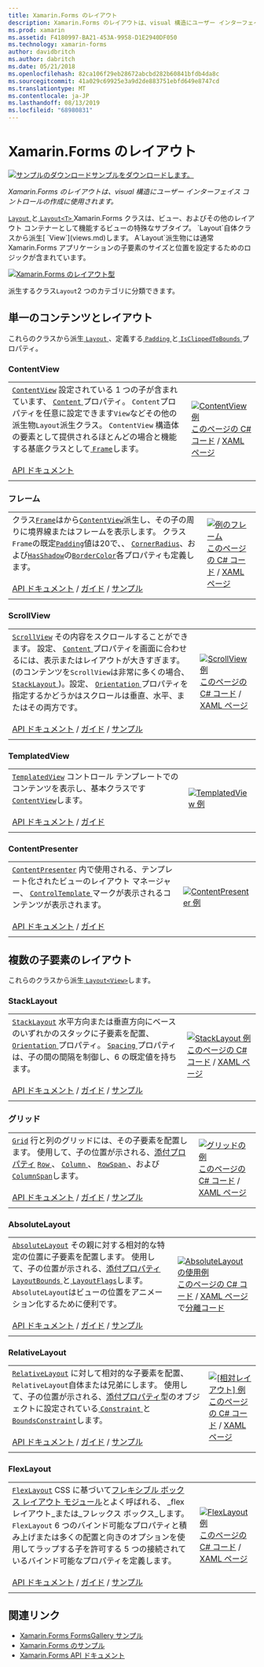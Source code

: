 ```yaml
---
title: Xamarin.Forms のレイアウト
description: Xamarin.Forms のレイアウトは、visual 構造にユーザー インターフェイス コントロールの作成に使用されます。 この記事では、Xamarin.Forms のレイアウトを示します。
ms.prod: xamarin
ms.assetid: F4180997-BA21-453A-9958-D1E2940DF050
ms.technology: xamarin-forms
author: davidbritch
ms.author: dabritch
ms.date: 05/21/2018
ms.openlocfilehash: 82ca106f29eb28672abcbd282b60841bfdb4da8c
ms.sourcegitcommit: 41a029c69925e3a9d2de883751ebfd649e8747cd
ms.translationtype: MT
ms.contentlocale: ja-JP
ms.lasthandoff: 08/13/2019
ms.locfileid: "68980831"
---
```

# <a name="xamarinforms-layouts"></a>Xamarin.Forms のレイアウト

[![サンプルのダウンロード](~/media/shared/download.png)サンプルをダウンロードします。](https://docs.microsoft.com/samples/xamarin/xamarin-forms-samples/formsgallery)

_Xamarin.Forms のレイアウトは、visual 構造にユーザー インターフェイス コントロールの作成に使用されます。_

[ `Layout` ](xref:Xamarin.Forms.Layout)と[ `Layout<T>` ](xref:Xamarin.Forms.Layout`1) Xamarin.Forms クラスは、ビュー、およびその他のレイアウト コンテナーとして機能するビューの特殊なサブタイプ。 `Layout`自体クラスから派生[ `View`](views.md)します。 A`Layout`派生物には通常 Xamarin.Forms アプリケーションの子要素のサイズと位置を設定するためのロジックが含まれています。

[![Xamarin.Forms のレイアウト型](layouts-images/layouts-sml.png "Xamarin.Forms レイアウト型")](layouts-images/layouts.png#lightbox "Xamarin.Forms のレイアウトの種類")

派生するクラス`Layout`2 つのカテゴリに分類できます。

## <a name="layouts-with-single-content"></a>単一のコンテンツとレイアウト

これらのクラスから派生[ `Layout` ](xref:Xamarin.Forms.Layout)、定義する[ `Padding` ](xref:Xamarin.Forms.Layout.Padding)と[ `IsClippedToBounds` ](xref:Xamarin.Forms.Layout.IsClippedToBounds)プロパティ。

<a name="contentView" />

### <a name="contentview"></a>ContentView

|     |     |
| --- | --- |
| [`ContentView`](xref:Xamarin.Forms.ContentView) 設定されている 1 つの子が含まれています、 [ `Content` ](xref:Xamarin.Forms.ContentView.Content)プロパティ。 `Content`プロパティを任意に設定できます`View`などその他の派生物`Layout`派生クラス。 `ContentView` 構造体の要素として提供されるほとんどの場合と機能する基底クラスとして[ `Frame`](#frame)します。<br /><br />[API ドキュメント](xref:Xamarin.Forms.ContentView) | [![ContentView 例](layouts-images/ContentView.png "ContentView 例")](layouts-images/ContentView-Large.png#lightbox "ContentView 例")<br />[このページの C# コード](https://github.com/xamarin/xamarin-forms-samples/blob/master/FormsGallery/FormsGallery/FormsGallery/CodeExamples/ContentViewDemoPage.cs) / [XAML ページ](https://github.com/xamarin/xamarin-forms-samples/blob/master/FormsGallery/FormsGallery/FormsGallery/XamlExamples/ContentViewDemoPage.xaml) |
|     |     |

<a named="frame" />

### <a name="frame"></a>フレーム

|     |     |
| --- | --- |
| クラス[`Frame`](xref:Xamarin.Forms.Frame)はから[`ContentView`](#contentView)派生し、その子の周りに境界線またはフレームを表示します。 クラス`Frame`の既定[`Padding`](xref:Xamarin.Forms.Layout.Padding)値は20で、、 [`CornerRadius`](xref:Xamarin.Forms.Frame.CornerRadius)、および[`HasShadow`](xref:Xamarin.Forms.Frame.HasShadow)の[`BorderColor`](xref:Xamarin.Forms.Frame.BorderColor)各プロパティも定義します。<br /><br />[API ドキュメント](xref:Xamarin.Forms.Frame) / [ガイド](~/xamarin-forms/user-interface/layouts/frame.md) / [サンプル](https://docs.microsoft.com/en-us/samples/xamarin/xamarin-forms-samples/userinterface-frame/) | [![例のフレーム](layouts-images/Frame.png "フレーム例")](layouts-images/Frame-Large.png#lightbox "フレームの例")<br />[このページの C# コード](https://github.com/xamarin/xamarin-forms-samples/blob/master/FormsGallery/FormsGallery/FormsGallery/CodeExamples/FrameDemoPage.cs) / [XAML ページ](https://github.com/xamarin/xamarin-forms-samples/blob/master/FormsGallery/FormsGallery/FormsGallery/XamlExamples/FrameDemoPage.xaml) |
|     |     |

<a name="scrollView" />

### <a name="scrollview"></a>ScrollView

|     |     |
| --- | --- |
| [`ScrollView`](xref:Xamarin.Forms.ScrollView) その内容をスクロールすることができます。 設定、 [ `Content` ](xref:Xamarin.Forms.ScrollView.Content)プロパティを画面に合わせるには、表示またはレイアウトが大きすぎます。 (のコンテンツを`ScrollView`は非常に多くの場合、 [ `StackLayout` ](#stackLayout))。設定、 [ `Orientation` ](xref:Xamarin.Forms.ScrollView.Orientation)プロパティを指定するかどうかはスクロールは垂直、水平、またはその両方です。<br /><br />[API ドキュメント](xref:Xamarin.Forms.ScrollView) / [ガイド](~/xamarin-forms/user-interface/layouts/scroll-view.md) / [サンプル](https://docs.microsoft.com/samples/xamarin/xamarin-forms-samples/userinterface-layout) | [![ScrollView 例](layouts-images/ScrollView.png "ScrollView 例")](layouts-images/ScrollView-Large.png#lightbox "ScrollView 例")<br />[このページの C# コード](https://github.com/xamarin/xamarin-forms-samples/blob/master/FormsGallery/FormsGallery/FormsGallery/CodeExamples/ScrollViewDemoPage.cs) / [XAML ページ](https://github.com/xamarin/xamarin-forms-samples/blob/master/FormsGallery/FormsGallery/FormsGallery/XamlExamples/ScrollViewDemoPage.xaml) |
|     |     |

### <a name="templatedview"></a>TemplatedView

|     |     |
| --- | --- |
| [`TemplatedView`](xref:Xamarin.Forms.TemplatedView) コントロール テンプレートでのコンテンツを表示し、基本クラスです[ `ContentView`](#contentView)します。<br /><br />[API ドキュメント](xref:Xamarin.Forms.TemplatedView) / [ガイド](~/xamarin-forms/app-fundamentals/templates/control-templates/index.md) | [![TemplatedView 例](layouts-images/TemplatedView.png "TemplatedView 例")](layouts-images/TemplatedView.png#lightbox "TemplatedView 例") |
|     |     |

### <a name="contentpresenter"></a>ContentPresenter

|     |     |
| --- | --- |
| [`ContentPresenter`](xref:Xamarin.Forms.ContentPresenter) 内で使用される、テンプレート化されたビューのレイアウト マネージャー、 [ `ControlTemplate` ](xref:Xamarin.Forms.ControlTemplate)マークが表示されるコンテンツが表示されます。<br /><br />[API ドキュメント](xref:Xamarin.Forms.ContentPresenter) / [ガイド](~/xamarin-forms/app-fundamentals/templates/control-templates/index.md) | [![ContentPresenter 例](layouts-images/ContentPresenter.png "ContentPresenter 例")](layouts-images/ContentPresenter.png#lightbox "ContentPresenter の例") |
|     |     |

## <a name="layouts-with-multiple-children"></a>複数の子要素のレイアウト

これらのクラスから派生[ `Layout<View>`](xref:Xamarin.Forms.Layout`1)します。

<a name="stackLayout" />

### <a name="stacklayout"></a>StackLayout

|     |     |
| --- | --- |
| [`StackLayout`](xref:Xamarin.Forms.StackLayout) 水平方向または垂直方向にベースのいずれかのスタックに子要素を配置、 [ `Orientation` ](xref:Xamarin.Forms.StackLayout.Orientation)プロパティ。 [ `Spacing` ](xref:Xamarin.Forms.StackLayout.Spacing)プロパティは、子の間の間隔を制御し、6 の既定値を持ちます。<br /><br />[API ドキュメント](xref:Xamarin.Forms.StackLayout) / [ガイド](~/xamarin-forms/user-interface/layouts/stack-layout.md) / [サンプル](https://docs.microsoft.com/samples/xamarin/xamarin-forms-samples/userinterface-layout)| [![StackLayout 例](layouts-images/StackLayout.png "StackLayout 例")](layouts-images/StackLayout-Large.png#lightbox "StackLayout 例")<br />[このページの C# コード](https://github.com/xamarin/xamarin-forms-samples/blob/master/FormsGallery/FormsGallery/FormsGallery/CodeExamples/StackLayoutDemoPage.cs) / [XAML ページ](https://github.com/xamarin/xamarin-forms-samples/blob/master/FormsGallery/FormsGallery/FormsGallery/XamlExamples/StackLayoutDemoPage.xaml) |
|     |     |

<a name="grid" />

### <a name="grid"></a>グリッド

|     |     |
| --- | --- |
| [`Grid`](xref:Xamarin.Forms.Grid) 行と列のグリッドには、その子要素を配置します。 使用して、子の位置が示される、[添付プロパティ](~/xamarin-forms/xaml/attached-properties.md) [ `Row` ](xref:Xamarin.Forms.Grid.RowProperty)、 [ `Column` ](xref:Xamarin.Forms.Grid.ColumnProperty)、 [ `RowSpan` ](xref:Xamarin.Forms.Grid.RowSpanProperty)、および[ `ColumnSpan`](xref:Xamarin.Forms.Grid.ColumnSpanProperty)します。<br /><br />[API ドキュメント](xref:Xamarin.Forms.Grid) / [ガイド](~/xamarin-forms/user-interface/layouts/grid.md) / [サンプル](https://docs.microsoft.com/samples/xamarin/xamarin-forms-samples/userinterface-layout) | [![グリッドの例](layouts-images/Grid.png "グリッド例")](layouts-images/Grid-Large.png#lightbox "グリッドの例")<br />[このページの C# コード](https://github.com/xamarin/xamarin-forms-samples/blob/master/FormsGallery/FormsGallery/FormsGallery/CodeExamples/GridDemoPage.cs) / [XAML ページ](https://github.com/xamarin/xamarin-forms-samples/blob/master/FormsGallery/FormsGallery/FormsGallery/XamlExamples/GridDemoPage.xaml) |
|     |     |

### <a name="absolutelayout"></a>AbsoluteLayout

|     |     |
| --- | --- |
| [`AbsoluteLayout`](xref:Xamarin.Forms.AbsoluteLayout) その親に対する相対的な特定の位置に子要素を配置します。 使用して、子の位置が示される、[添付プロパティ](~/xamarin-forms/xaml/attached-properties.md) [ `LayoutBounds` ](xref:Xamarin.Forms.AbsoluteLayout.LayoutBoundsProperty)と[ `LayoutFlags`](xref:Xamarin.Forms.AbsoluteLayout.LayoutFlagsProperty)します。 `AbsoluteLayout`はビューの位置をアニメーション化するために便利です。<br /><br />[API ドキュメント](xref:Xamarin.Forms.AbsoluteLayout) / [ガイド](~/xamarin-forms/user-interface/layouts/absolute-layout.md) / [サンプル](https://docs.microsoft.com/samples/xamarin/xamarin-forms-samples/userinterface-layout) | [![AbsoluteLayout の使用例](layouts-images/AbsoluteLayout.png "AbsoluteLayout の使用例")](layouts-images/AbsoluteLayout-Large.png#lightbox "AbsoluteLayout の使用例")<br />[このページの C# コード](https://github.com/xamarin/xamarin-forms-samples/blob/master/FormsGallery/FormsGallery/FormsGallery/CodeExamples/AbsoluteLayoutdDemoPage.cs) / [XAML ページ](https://github.com/xamarin/xamarin-forms-samples/blob/master/FormsGallery/FormsGallery/FormsGallery/XamlExamples/AbsoluteLayoutDemoPage.xaml)で[分離コード](https://github.com/xamarin/xamarin-forms-samples/blob/master/FormsGallery/FormsGallery/FormsGallery/XamlExamples/AbsoluteLayoutDemoPage.xaml.cs) |
|     |     |

### <a name="relativelayout"></a>RelativeLayout

|     |     |
| --- | --- |
| [`RelativeLayout`](xref:Xamarin.Forms.RelativeLayout) に対して相対的な子要素を配置、`RelativeLayout`自体または兄弟にします。 使用して、子の位置が示される、[添付プロパティ](~/xamarin-forms/xaml/attached-properties.md)型のオブジェクトに設定されている[ `Constraint` ](xref:Xamarin.Forms.Constraint)と[ `BoundsConstraint`](xref:Xamarin.Forms.Constraint)します。<br /><br />[API ドキュメント](xref:Xamarin.Forms.RelativeLayout) / [ガイド](~/xamarin-forms/user-interface/layouts/relative-layout.md) / [サンプル](https://docs.microsoft.com/samples/xamarin/xamarin-forms-samples/userinterface-layout) | [![[相対レイアウト] 例](layouts-images/RelativeLayout.png "[相対レイアウト] 例")](layouts-images/RelativeLayout-Large.png#lightbox "[相対レイアウト] の使用例")<br />[このページの C# コード](https://github.com/xamarin/xamarin-forms-samples/blob/master/FormsGallery/FormsGallery/FormsGallery/CodeExamples/RelativeLayoutDemoPage.cs) / [XAML ページ](https://github.com/xamarin/xamarin-forms-samples/blob/master/FormsGallery/FormsGallery/FormsGallery/XamlExamples/RelativeLayoutDemoPage.xaml) |
|     |     |

### <a name="flexlayout"></a>FlexLayout

|     |     |
| --- | --- |
| [`FlexLayout`](xref:Xamarin.Forms.FlexLayout) CSS に基づいて[フレキシブル ボックス レイアウト モジュール](http://www.w3.org/TR/css-flexbox-1/)とよく呼ばれる、 _flex レイアウト_または_フレックス ボックス_します。 `FlexLayout` 6 つのバインド可能なプロパティと積み上げまたは多くの配置と向きのオプションを使用してラップする子を許可する 5 つの接続されているバインド可能なプロパティを定義します。<br /><br />[API ドキュメント](xref:Xamarin.Forms.FlexLayout) / [ガイド](~/xamarin-forms/user-interface/layouts/flex-layout.md) / [サンプル](https://docs.microsoft.com/samples/xamarin/xamarin-forms-samples/userinterface-flexlayoutdemos) | [![FlexLayout 例](layouts-images/FlexLayout.png "FlexLayout 例")](layouts-images/FlexLayout-Large.png#lightbox "FlexLayout 例")<br />[このページの C# コード](https://github.com/xamarin/xamarin-forms-samples/blob/master/FormsGallery/FormsGallery/FormsGallery/CodeExamples/FlexLayoutDemoPage.cs) / [XAML ページ](https://github.com/xamarin/xamarin-forms-samples/blob/master/FormsGallery/FormsGallery/FormsGallery/XamlExamples/FlexLayoutDemoPage.xaml) |
|     |     |

## <a name="related-links"></a>関連リンク

- [Xamarin.Forms FormsGallery サンプル](https://docs.microsoft.com/samples/xamarin/xamarin-forms-samples/formsgallery)
- [Xamarin.Forms のサンプル](https://docs.microsoft.com/samples/browse/?products=xamarin&term=Xamarin.Forms)
- [Xamarin.Forms API ドキュメント](https://docs.microsoft.com/dotnet/api/xamarin.forms?view=xamarin-forms)
